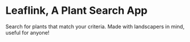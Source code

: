 # Leaflink, A Plant Search App

Search for plants that match your criteria. Made with landscapers in mind, useful for anyone!
